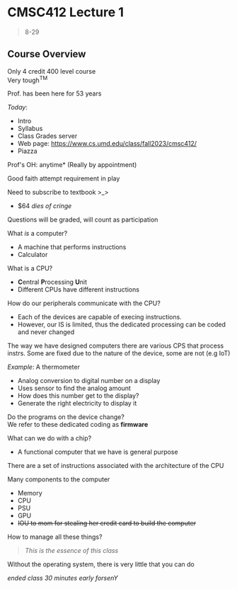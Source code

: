 # CMSC412 Lecture 1  
> 8-29  

## Course Overview  

Only 4 credit 400 level course  
Very tough<sup>TM</sup>  

Prof. has been here for 53 years  

*Today*: 
* Intro
* Syllabus
* Class Grades server
* Web page: https://www.cs.umd.edu/class/fall2023/cmsc412/
* Piazza  

Prof's OH: anytime* (Really by appointment)  

Good faith attempt requirement in play  

Need to subscribe to textbook >_>  
* $64 *dies of cringe*  

Questions will be graded, will count as participation  

What *is* a computer?  
* A machine that performs instructions  
* Calculator

What is a CPU?  
* **C**entral **P**rocessing **U**nit  
* Different CPUs have different instructions  

How do our peripherals communicate with the CPU?  
* Each of the devices are capable of execing instructions.
* However, our IS is limited, thus the dedicated processing can be coded and never changed  

The way we have designed computers there are various CPS that process instrs. Some are fixed due to the nature of the device, some are not (e.g IoT)  

*Example*: A thermometer
* Analog conversion to digital number on a display  
* Uses sensor to find the analog amount
* How does this number get to the display?
* Generate the right electricity to display it

Do the programs on the device change?  
We refer to these dedicated coding as **firmware**  

What can we do with a chip? 
* A functional computer that we have is general purpose  

There are a set of instructions associated with the architecture of the CPU  

Many components to the computer
* Memory
* CPU
* PSU
* GPU
* ~~IOU to mom for stealing her credit card to build the computer~~  

How to manage all these things?  
> *This is the essence of this class*  

Without the operating system, there is very little that you can do  

*ended class 30 minutes early forsenY*